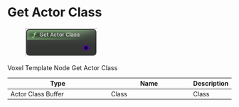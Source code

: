 # Get Actor Class

<div align="left" data-full-width="false">

<figure><img src="Get_Actor_Class.png" alt=""><figcaption></figcaption></figure>

</div>

Voxel Template Node Get Actor Class

<table>
<thead><tr><th width="250">Type</th><th width="200">Name</th><th>Description</th></tr></thead>
<tbody>
<tr><td>Actor Class Buffer</td><td>Class</td><td>Class</td></tr>
</tbody>
</table>